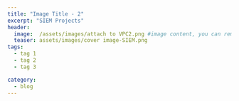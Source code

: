 ```yaml
---
title: "Image Title - 2"
excerpt: "SIEM Projects"
header:
  image:  /assets/images/attach to VPC2.png #image content, you can remove it if you want
  teaser: assets/images/cover image-SIEM.png
tags:
  - tag 1
  - tag 2
  - tag 3

category:
  - blog
---
```


